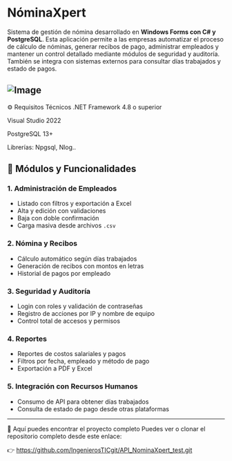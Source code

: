 # NóminaXpert

Sistema de gestión de nómina desarrollado en **Windows Forms con C# y PostgreSQL**. Esta aplicación permite a las empresas automatizar el proceso de cálculo de nóminas, generar recibos de pago, administrar empleados y mantener un control detallado mediante módulos de seguridad y auditoría. También se integra con sistemas externos para consultar días trabajados y estado de pagos.

![Image](https://github.com/user-attachments/assets/67a96eee-3d88-4824-8422-09cddb684b60)
---

⚙️ Requisitos Técnicos
.NET Framework 4.8 o superior

Visual Studio 2022

PostgreSQL 13+

Librerías: Npgsql, Nlog..


## 🧾 Módulos y Funcionalidades

### 1. Administración de Empleados
- Listado con filtros y exportación a Excel
- Alta y edición con validaciones
- Baja con doble confirmación
- Carga masiva desde archivos `.csv`

### 2. Nómina y Recibos
- Cálculo automático según días trabajados
- Generación de recibos con montos en letras
- Historial de pagos por empleado

### 3. Seguridad y Auditoría
- Login con roles y validación de contraseñas
- Registro de acciones por IP y nombre de equipo
- Control total de accesos y permisos

### 4. Reportes
- Reportes de costos salariales y pagos
- Filtros por fecha, empleado y método de pago
- Exportación a PDF y Excel

### 5. Integración con Recursos Humanos
- Consumo de API para obtener días trabajados
- Consulta de estado de pago desde otras plataformas

---
🔗 Aquí puedes encontrar el proyecto completo
Puedes ver o clonar el repositorio completo desde este enlace:

👉 https://github.com/IngenierosTICgit/API_NominaXpert_test.git
